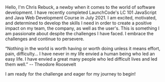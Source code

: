Hello, I'm Chris Rebuck, a newby when it comes to the world of software development.  I have recently completed LaunchCode's LC 101 JavaScript and Java Web Development Course in July 2021.  I am excited, motivated, and determined to develop the skills I need in order to create a positive impact on my team, the company, as well as the user's.  This is something I am passionate about despite the challenges I have faced.  I embrace the challenges and continue to persevere.  

“Nothing in the world is worth having or worth doing unless it means effort, pain, difficulty… I have never in my life envied a human being who led an easy life. I have envied a great many people who led difficult lives and led them well.” --   Theodore Roosevelt

I am ready for the challenge and eager for my journey to begin!

